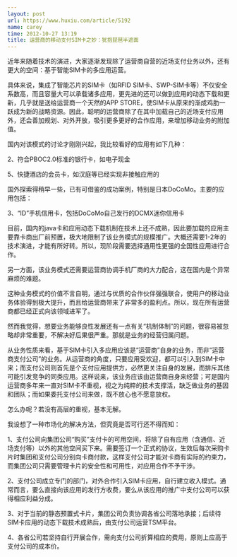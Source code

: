 ```yaml
---
layout: post
url: https://www.huxiu.com/article/5192
name: carey
time: 2012-10-27 13:19
title: 运营商的移动支付SIM卡之妙：犹抱琵琶半遮面
---
```

近年来随着技术的演进，大家逐渐发现除了运营商自营的近场支付业务以外，还有更大的空间：基于智能SIM卡的多应用运营。

具体来说，集成了智能芯片的SIM卡（如RFID SIM卡、SWP-SIM卡等）不仅安全系数高，而且容量大可以承载诸多应用，更先进的还可以做到应用的动态下载和更新，几乎就是送给运营商一个天然的APP STORE，使SIM卡从原来的渐成鸡肋一跃成为新的战略资源。因此，聪明的运营商除了在其中加载自己的近场支付应用外，还会善加规划、对外开放，吸引更多更好的合作应用，来增加移动业务的附加值。

国内对该模式的讨论才刚刚兴起，我比较看好的应用有如下几种：

2、符合PBOC2.0标准的银行卡，如电子现金

5、快捷酒店的会员卡，如汉庭等已经实现非接触应用的

国外探索得稍早一些，已有可借鉴的成功案例，特别是日本DoCoMo。主要的应用包括：

3、“ID”手机信用卡，包括DoCoMo自己发行的DCMX迷你信用卡

目前，国内的java卡和应用动态下载机制在技术上还不成熟，因此要加载的应用主要靠卡商出厂前预置，极大地限制了该业务模式的规模推广。大概还需要1-2年的技术演进，才能有所好转。所以，现阶段需要选择通用性更强的全国性应用进行合作。

另一方面，该业务模式还需要运营商协调手机厂商的大力配合，这在国内是个异常麻烦的难题。

这种业务模式的价值不言自明，通过与优质的合作伙伴强强联合，使用户的移动业务体验得到极大提升，而且给运营商带来了非常多的盈利点。所以，现在所有运营商都已经正式向该领域进军了。

然而我觉得，想要业务能够良性发展还有一点有关“机制体制”的问题，很容易被忽略却非常重要，不解决好后果很严重。那就是业务的经营归属问题。

从业务性质来看，基于SIM卡引入多应用应该是“运营商”自身的业务，而非“运营商支付公司”的业务。从运营商的角度，只要应用受欢迎，都可以引入到SIM卡中来；而支付公司则首先是个支付应用提供方，必然更关注自身的发展，而排斥其他可能引发竞争的同类应用。这样说来，该业务应该由运营商自身来经营；可是国内运营商多年来一直对SIM卡不重视，视之为纯粹的技术支撑活，缺乏做业务的基因和团队；而如果委托支付公司来做，既不放心也不愿意放权。

怎么办呢？若没有高层的重视，基本无解。

我设想了一种市场化的解决方法，但究竟是否可行还不得而知：

1、支付公司向集团公司“购买”支付卡的可用空间，将除了自有应用（含通信、近场支付等）以外的其他空间买下来。需要签订一个正式的协议，生效后每次采购卡片时集团和支付公司分别向卡商付款，这样支付公司才能对卡商有实际的约束力，而集团公司只需要管理卡片的安全性和可用性，对应用合作不予干涉。

2、支付公司成立专门的部门，对外合作引入SIM卡应用，自行建立收入模式。通常而言，要么直接向该应用的发行方收费，要么从该应用的推广中支付公司可以获得相应利益分成。

3、对于当前的静态预置式卡片，集团公司负责协调各省公司落地承接；后续待SIM卡应用的动态下载技术成熟后，由支付公司运营TSM平台。

4、各省公司若坚持自行开展合作，需向支付公司折算相应的费用，原则上应高于支付公司的成本价。

